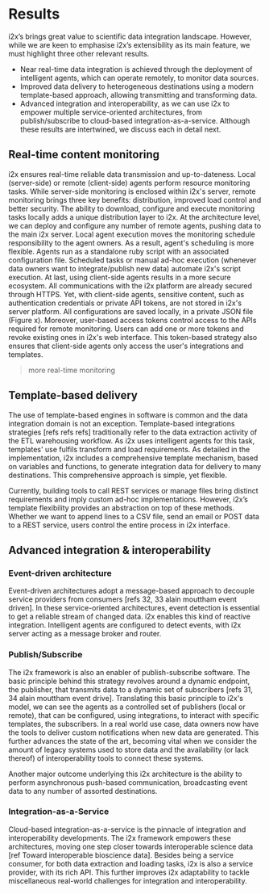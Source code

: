 # Results
i2x’s brings great value to scientific data integration landscape. However, while we are keen to emphasise i2x’s extensibility as its main feature, we must highlight three other relevant results.
- Near real-time data integration is achieved through the deployment of intelligent agents, which can operate remotely, to monitor data sources.
- Improved data delivery to heterogeneous destinations using a modern template-based approach, allowing transmitting and transforming data.
- Advanced integration and interoperability, as we can use i2x to empower multiple service-oriented architectures, from publish/subscribe to cloud-based integration-as-a-service.
Although these results are intertwined, we discuss each in detail next.

## Real-time content monitoring
i2x ensures real-time reliable data transmission and up-to-dateness. Local (server-side) or remote (client-side) agents perform resource monitoring tasks. While server-side monitoring is enclosed within i2x's server, remote monitoring brings three key benefits: distribution, improved load control and better security.
The ability to download, configure and execute monitoring tasks locally adds a unique distribution layer to i2x. At the architecture level, we can deploy and configure any number of remote agents, pushing data to the main i2x server. 
Local agent execution moves the monitoring schedule responsibility to the agent owners. As a result, agent's scheduling is more flexible. Agents run as a standalone ruby script with an associated configuration file. Scheduled tasks or manual ad-hoc execution (whenever data owners want to integrate/publish new data) automate i2x's script execution.
At last, using client-side agents results in a more secure ecosystem. All communications with the i2x platform are already secured through HTTPS. Yet, with client-side agents, sensitive content,  such as authentication credentials or private API tokens, are not stored in i2x's server platform. All configurations are saved locally, in a private JSON file (Figure x). Moreover, user-based access tokens control access to the APIs required for remote monitoring. Users can add one or more tokens and revoke existing ones in i2x's web interface. This token-based strategy also ensures that client-side agents only access the user's integrations and templates.

> more real-time monitoring

## Template-based delivery
The use of template-based engines in software is common and the data integration domain is not an exception. Template-based integrations strategies [refs refs refs] traditionally refer to the data extraction activity of the ETL warehousing workflow. As i2x uses intelligent agents for this task, templates' use fulfils transform and load requirements.
As detailed in the implementation, i2x includes a comprehensive template mechanism, based on variables and functions, to generate integration data for delivery to many destinations.  This comprehensive approach is simple, yet flexible.

Currently, building tools to call REST services or manage files bring distinct requirements and imply custom ad-hoc implementations. However, i2x’s template flexibility provides an abstraction on top of these methods. Whether we want to append lines to a CSV file, send an email or POST data to a REST service, users control the entire process in i2x interface.


## Advanced integration & interoperability

### Event-driven architecture
Event-driven architectures adopt a message-based approach to decouple  service providers from consumers [refs 32, 33 alain mouttham event driven]. In these service-oriented architectures, event detection is essential to get a reliable stream of changed data. 
i2x enables this kind of reactive integration. Intelligent agents are configured to detect events, with i2x server acting as a message broker and router.


### Publish/Subscribe
The i2x framework is also an enabler of publish-subscribe software. The basic principle behind this strategy revolves around a dynamic endpoint, the publisher, that transmits data to a dynamic set of subscribers [refs 31, 34 alain mouttham event drive]. Translating this basic principle to i2x's model, we can see the agents as a controlled set of publishers (local or remote), that can be configured, using integrations, to interact with specific templates, the subscribers.
In a real world use case, data owners now have the tools to deliver custom notifications when new data are generated. This further advances the state of the art, becoming vital when we consider the amount of legacy systems used to store data and the availability (or lack thereof) of interoperability tools to connect these systems.

Another major outcome underlying this i2x architecture is the ability to perform asynchronous push-based communication, broadcasting event data to any number of assorted destinations.



### Integration-as-a-Service
Cloud-based integration-as-a-service is the pinnacle of integration and interoperability developments. The i2x framework empowers these architectures, moving one step closer towards interoperable science data [ref Toward interoperable bioscience data]. 
Besides being a service consumer, for both data extraction and loading tasks, i2x is also a service provider, with its rich API. This further improves i2x adaptability to tackle miscellaneous real-world challenges for integration and interoperability.